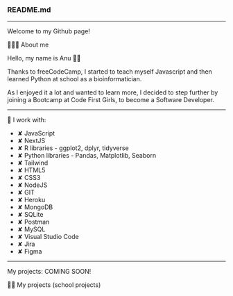### README.md

---

Welcome to my Github page!

👩🏻‍💻 About me

Hello, my name is Anu 👋🏻

Thanks to freeCodeCamp, I started to teach myself Javascript and then learned Python at school as a bioinformatician.

As I enjoyed it a lot and wanted to learn more, I decided to step further by joining a Bootcamp at Code First Girls, to become a Software Developer.

---

🔗 I work with:
- ✘ JavaScript
- ✘ NextJS
- ✘ R libraries - ggplot2, dplyr, tidyverse
- ✘ Python libraries - Pandas, Matplotlib, Seaborn
- ✘ Tailwind
- ✘ HTML5
- ✘ CSS3
- ✘ NodeJS
- ✘ GIT
- ✘ Heroku
- ✘ MongoDB
- ✘ SQLite
- ✘ Postman
- ✘ MySQL
- ✘ Visual Studio Code
- ✘ Jira
- ✘ Figma

---

My projects: COMING SOON!

👌🏻 My projects (school projects)
